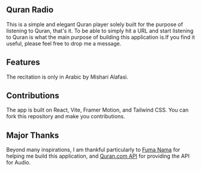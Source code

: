 ## Quran Radio

This is a simple and elegant Quran player solely built for the purpose of listening to Quran, that's it. To be able to simply hit a URL and start listening to Quran is what the main purpose of building this application is.If you find it useful, please feel free to drop me a message.

## Features
The recitation is only in Arabic by Mishari Alafasi. 

## Contributions
The app is built on React, Vite, Framer Motion, and Tailwind CSS. You can fork this repository and make you contributions. 

## Major Thanks
Beyond many inspirations, I am thankful particularly to [Fuma Nama](https://github.com/fuma-nama) for helping me build this application, and [Quran.com API](https://github.com/quran/quran.com-api) for providing the API for Audio.

